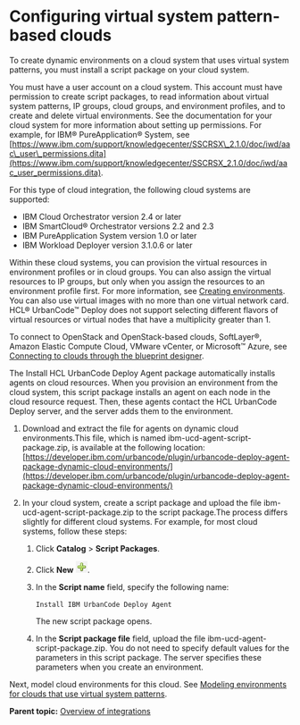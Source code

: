 # Configuring virtual system pattern-based clouds

To create dynamic environments on a cloud system that uses virtual system patterns, you must install a script package on your cloud system.

You must have a user account on a cloud system. This account must have permission to create script packages, to read information about virtual system patterns, IP groups, cloud groups, and environment profiles, and to create and delete virtual environments. See the documentation for your cloud system for more information about setting up permissions. For example, for IBM® PureApplication® System, see [https://www.ibm.com/support/knowledgecenter/SSCRSX\_2.1.0/doc/iwd/aac\_user\_permissions.dita](https://www.ibm.com/support/knowledgecenter/SSCRSX_2.1.0/doc/iwd/aac_user_permissions.dita).

For this type of cloud integration, the following cloud systems are supported:

-   IBM Cloud Orchestrator version 2.4 or later
-   IBM SmartCloud® Orchestrator versions 2.2 and 2.3
-   IBM PureApplication System version 1.0 or later
-   IBM Workload Deployer version 3.1.0.6 or later

Within these cloud systems, you can provision the virtual resources in environment profiles or in cloud groups. You can also assign the virtual resources to IP groups, but only when you assign the resources to an environment profile first. For more information, see [Creating environments](../../com.udeploy.doc/topics/app_environment_create.md). You can also use virtual images with no more than one virtual network card. HCL® UrbanCode™ Deploy does not support selecting different flavors of virtual resources or virtual nodes that have a multiplicity greater than 1.

To connect to OpenStack and OpenStack-based clouds, SoftLayer®, Amazon Elastic Compute Cloud, VMware vCenter, or Microsoft™ Azure, see [Connecting to clouds through the blueprint designer](../../com.udeploy.doc/topics/../../com.edt.doc/topics/security_cloud_connection.md).

The Install HCL UrbanCode Deploy Agent package automatically installs agents on cloud resources. When you provision an environment from the cloud system, this script package installs an agent on each node in the cloud resource request. Then, these agents contact the HCL UrbanCode Deploy server, and the server adds them to the environment.

1.  Download and extract the file for agents on dynamic cloud environments.This file, which is named ibm-ucd-agent-script-package.zip, is available at the following location: [https://developer.ibm.com/urbancode/plugin/urbancode-deploy-agent-package-dynamic-cloud-environments/](https://developer.ibm.com/urbancode/plugin/urbancode-deploy-agent-package-dynamic-cloud-environments/)
2.  In your cloud system, create a script package and upload the file ibm-ucd-agent-script-package.zip to the script package.The process differs slightly for different cloud systems. For example, for most cloud systems, follow these steps:

    1.  Click **Catalog** \> **Script Packages**.
    2.  Click **New** ![](../../com.udeploy.doc/images/new_script_package.gif).
    3.  In the **Script name** field, specify the following name:

        ```
        Install IBM UrbanCode Deploy Agent
        ```

        The new script package opens.

    4.  In the **Script package file** field, upload the file ibm-ucd-agent-script-package.zip. 
    You do not need to specify default values for the parameters in this script package. The server specifies these parameters when you create an environment.


Next, model cloud environments for this cloud. See [Modeling environments for clouds that use virtual system patterns](../../com.edt.doc/topics/blueprint_edit_clouds_vsp.md).

**Parent topic:** [Overview of integrations](../../com.udeploy.doc/topics/integrat_ov.md)

